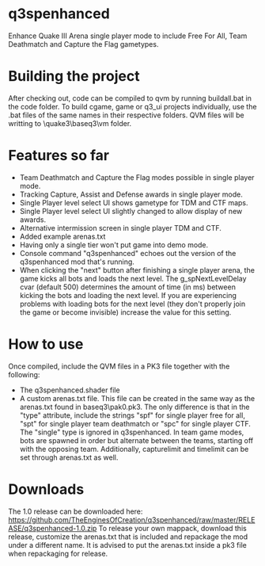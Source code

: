 # q3spenhanced
Enhance Quake III Arena single player mode to include Free For All, Team Deathmatch and Capture the Flag gametypes.

# Building the project
After checking out, code can be compiled to qvm by running buildall.bat in the code folder.
To build cgame, game or q3_ui projects individually, use the .bat files of the same names in their respective folders.
QVM files will be writting to \quake3\baseq3\vm folder.

# Features so far
- Team Deathmatch and Capture the Flag modes possible in single player mode.
- Tracking Capture, Assist and Defense awards in single player mode.
- Single Player level select UI shows gametype for TDM and CTF maps.
- Single Player level select UI slightly changed to allow display of new awards.
- Alternative intermission screen in single player TDM and CTF.
- Added example arenas.txt
- Having only a single tier won't put game into demo mode.
- Console command "q3spenhanced" echoes out the version of the q3spenhanced mod that's running.
- When clicking the "next" button after finishing a single player arena, the game kicks all bots and loads the next level. The g_spNextLevelDelay cvar (default 500) determines the amount of time (in ms) between kicking the bots and loading the next level. If you are experiencing problems with loading bots for the next level (they don't properly join the game or become invisible) increase the value for this setting.

# How to use
Once compiled, include the QVM files in a PK3 file together with the following:
- The q3spenhanced.shader file
- A custom arenas.txt file. This file can be created in the same way as the arenas.txt found in baseq3\pak0.pk3. The only difference is that in the "type" attribute, include the strings "spf" for single player free for all, "spt" for single player team deathmatch or "spc" for single player CTF. The "single" type is ignored in q3spenhanced. In team game modes, bots are spawned in order but alternate between the teams, starting off with the opposing team. Additionally, capturelimit and timelimit can be set through arenas.txt as well.

# Downloads
The 1.0 release can be downloaded here: https://github.com/TheEnginesOfCreation/q3spenhanced/raw/master/RELEASE/q3spenhanced-1.0.zip
To release your own mappack, download this release, customize the arenas.txt that is included and repackage the mod under a different name. It is advised to put the arenas.txt inside a pk3 file when repackaging for release.

